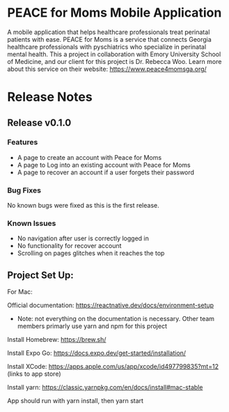 # PEACE for Moms Mobile Application
A mobile application that helps healthcare professionals treat perinatal patients with ease. PEACE for Moms is a service that connects Georgia healthcare professionals with pyschiatrics who specialize in perinatal mental health. This a project in collaboration with Emory University School of Medicine, and our client for this project is Dr. Rebecca Woo. Learn more about this service on their website: https://www.peace4momsga.org/

# Release Notes

## Release v0.1.0
### Features
- A page to create an account with Peace for Moms 
- A page to Log into an existing account with Peace for Moms 
- A page to recover an account if a user forgets their password 

### Bug Fixes
No known bugs were fixed as this is the first release.
### Known Issues
- No navigation after user is correctly logged in 
- No functionality for recover account
- Scrolling on pages glitches when it reaches the top





## Project Set Up:
For Mac:

Official documentation: https://reactnative.dev/docs/environment-setup
- Note: not everything on the documentation is necessary. Other team members primarly use yarn and npm for this project

Install Homebrew: https://brew.sh/

Install Expo Go: https://docs.expo.dev/get-started/installation/

Install XCode: https://apps.apple.com/us/app/xcode/id497799835?mt=12 (links to app store)

Install yarn: https://classic.yarnpkg.com/en/docs/install#mac-stable

App should run with yarn install, then yarn start
